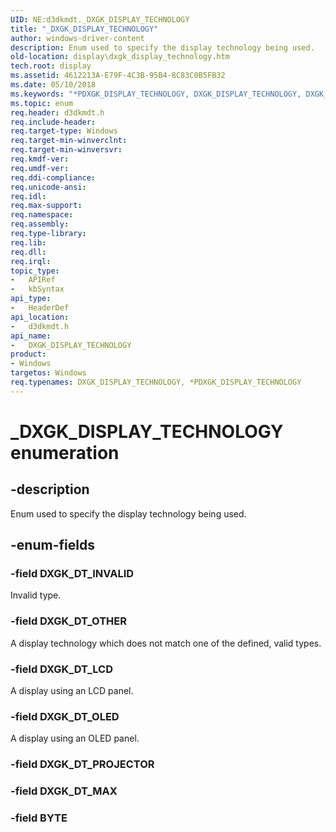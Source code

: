 ```yaml
---
UID: NE:d3dkmdt._DXGK_DISPLAY_TECHNOLOGY
title: "_DXGK_DISPLAY_TECHNOLOGY"
author: windows-driver-content
description: Enum used to specify the display technology being used.
old-location: display\dxgk_display_technology.htm
tech.root: display
ms.assetid: 4612213A-E79F-4C3B-95B4-8C83C0B5FB32
ms.date: 05/10/2018
ms.keywords: "*PDXGK_DISPLAY_TECHNOLOGY, DXGK_DISPLAY_TECHNOLOGY, DXGK_DISPLAY_TECHNOLOGY enumeration [Display Devices], DXGK_DT_INVALID, DXGK_DT_LCD, DXGK_DT_OLED, DXGK_DT_OTHER, PDXGK_DISPLAY_TECHNOLOGY, PDXGK_DISPLAY_TECHNOLOGY enumeration pointer [Display Devices], _DXGK_DISPLAY_TECHNOLOGY, d3dkmdt/DXGK_DISPLAY_TECHNOLOGY, d3dkmdt/DXGK_DT_INVALID, d3dkmdt/DXGK_DT_LCD, d3dkmdt/DXGK_DT_OLED, d3dkmdt/DXGK_DT_OTHER, d3dkmdt/PDXGK_DISPLAY_TECHNOLOGY, display.dxgk_display_technology"
ms.topic: enum
req.header: d3dkmdt.h
req.include-header: 
req.target-type: Windows
req.target-min-winverclnt: 
req.target-min-winversvr: 
req.kmdf-ver: 
req.umdf-ver: 
req.ddi-compliance: 
req.unicode-ansi: 
req.idl: 
req.max-support: 
req.namespace: 
req.assembly: 
req.type-library: 
req.lib: 
req.dll: 
req.irql: 
topic_type:
-	APIRef
-	kbSyntax
api_type:
-	HeaderDef
api_location:
-	d3dkmdt.h
api_name:
-	DXGK_DISPLAY_TECHNOLOGY
product:
- Windows
targetos: Windows
req.typenames: DXGK_DISPLAY_TECHNOLOGY, *PDXGK_DISPLAY_TECHNOLOGY
---
```


# _DXGK_DISPLAY_TECHNOLOGY enumeration


## -description


Enum used to specify the display technology being used.


## -enum-fields




### -field DXGK_DT_INVALID

Invalid type.


### -field DXGK_DT_OTHER

A display technology which does not match one of the defined, valid types.


### -field DXGK_DT_LCD

A display using an LCD panel.


### -field DXGK_DT_OLED

A display using an OLED panel.


### -field DXGK_DT_PROJECTOR


### -field DXGK_DT_MAX


### -field BYTE



